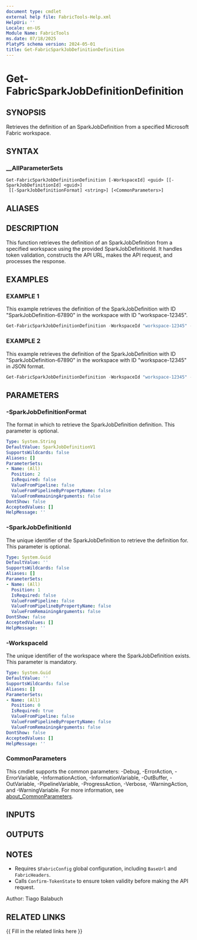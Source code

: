 ```yaml
---
document type: cmdlet
external help file: FabricTools-Help.xml
HelpUri: ''
Locale: en-US
Module Name: FabricTools
ms.date: 07/18/2025
PlatyPS schema version: 2024-05-01
title: Get-FabricSparkJobDefinitionDefinition
---
```


# Get-FabricSparkJobDefinitionDefinition

## SYNOPSIS

Retrieves the definition of an SparkJobDefinition from a specified Microsoft Fabric workspace.

## SYNTAX

### __AllParameterSets

```
Get-FabricSparkJobDefinitionDefinition [-WorkspaceId] <guid> [[-SparkJobDefinitionId] <guid>]
 [[-SparkJobDefinitionFormat] <string>] [<CommonParameters>]
```

## ALIASES

## DESCRIPTION

This function retrieves the definition of an SparkJobDefinition from a specified workspace using the provided SparkJobDefinitionId.
It handles token validation, constructs the API URL, makes the API request, and processes the response.

## EXAMPLES

### EXAMPLE 1

This example retrieves the definition of the SparkJobDefinition with ID "SparkJobDefinition-67890" in the workspace with ID "workspace-12345".

```powershell
Get-FabricSparkJobDefinitionDefinition -WorkspaceId "workspace-12345" -SparkJobDefinitionId "SparkJobDefinition-67890"
```

### EXAMPLE 2

This example retrieves the definition of the SparkJobDefinition with ID "SparkJobDefinition-67890" in the workspace with ID "workspace-12345" in JSON format.

```powershell
Get-FabricSparkJobDefinitionDefinition -WorkspaceId "workspace-12345" -SparkJobDefinitionId "SparkJobDefinition-67890" -SparkJobDefinitionFormat "json"
```

## PARAMETERS

### -SparkJobDefinitionFormat

The format in which to retrieve the SparkJobDefinition definition.
This parameter is optional.

```yaml
Type: System.String
DefaultValue: SparkJobDefinitionV1
SupportsWildcards: false
Aliases: []
ParameterSets:
- Name: (All)
  Position: 2
  IsRequired: false
  ValueFromPipeline: false
  ValueFromPipelineByPropertyName: false
  ValueFromRemainingArguments: false
DontShow: false
AcceptedValues: []
HelpMessage: ''
```

### -SparkJobDefinitionId

The unique identifier of the SparkJobDefinition to retrieve the definition for.
This parameter is optional.

```yaml
Type: System.Guid
DefaultValue: ''
SupportsWildcards: false
Aliases: []
ParameterSets:
- Name: (All)
  Position: 1
  IsRequired: false
  ValueFromPipeline: false
  ValueFromPipelineByPropertyName: false
  ValueFromRemainingArguments: false
DontShow: false
AcceptedValues: []
HelpMessage: ''
```

### -WorkspaceId

The unique identifier of the workspace where the SparkJobDefinition exists.
This parameter is mandatory.

```yaml
Type: System.Guid
DefaultValue: ''
SupportsWildcards: false
Aliases: []
ParameterSets:
- Name: (All)
  Position: 0
  IsRequired: true
  ValueFromPipeline: false
  ValueFromPipelineByPropertyName: false
  ValueFromRemainingArguments: false
DontShow: false
AcceptedValues: []
HelpMessage: ''
```

### CommonParameters

This cmdlet supports the common parameters: -Debug, -ErrorAction, -ErrorVariable,
-InformationAction, -InformationVariable, -OutBuffer, -OutVariable, -PipelineVariable,
-ProgressAction, -Verbose, -WarningAction, and -WarningVariable. For more information, see
[about_CommonParameters](https://go.microsoft.com/fwlink/?LinkID=113216).

## INPUTS

## OUTPUTS

## NOTES

- Requires `$FabricConfig` global configuration, including `BaseUrl` and `FabricHeaders`.
- Calls `Confirm-TokenState` to ensure token validity before making the API request.

Author: Tiago Balabuch

## RELATED LINKS

{{ Fill in the related links here }}


